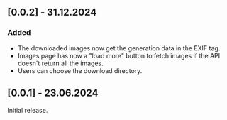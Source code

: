 ## [0.0.2] - 31.12.2024
### Added
- The downloaded images now get the generation data in the EXIF tag.
- Images page has now a "load more" button to fetch images if the API doesn't return all the images.
- Users can choose the download directory.
## [0.0.1] - 23.06.2024
Initial release.